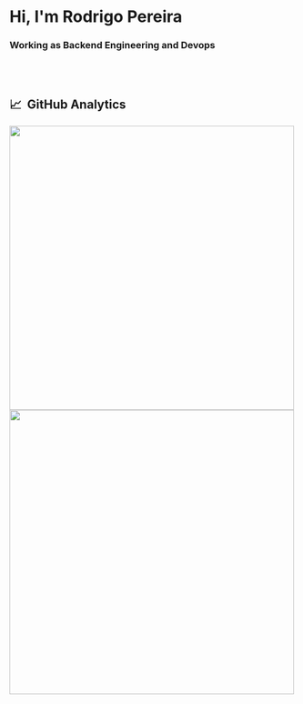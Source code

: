 
<h1 align="left">Hi, I'm Rodrigo Pereira</h1>
<h3 align="left">Working as Backend Engineering and Devops</h3>


<br/><br/>

## 📈 &nbsp;GitHub Analytics


<a href="https://github.com/anuraghazra/convoychat">
  <img align="center" src="https://github-readme-stats.vercel.app/api?username=rpolnx&line_height=27&show_icons=true&count_private=true&theme=merko" width="500"/>
</a>

<a href="https://github.com/anuraghazra/github-readme-stats">
  <img align="center" src="https://github-readme-stats.vercel.app/api/top-langs/?username=rpolnx&layout=compact&theme=merko" width="500"/>
</a>